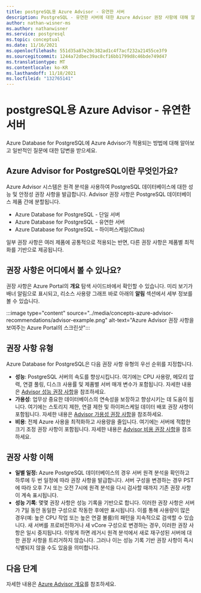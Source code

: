 ```yaml
---
title: postgreSQL용 Azure Advisor - 유연한 서버
description: PostgreSQL - 유연한 서버에 대한 Azure Advisor 권장 사항에 대해 알아봅니다.
author: nathan-wisner-ms
ms.author: nathanwisner
ms.service: postgresql
ms.topic: conceptual
ms.date: 11/16/2021
ms.openlocfilehash: 551d35a87e20c382ad1c4f7acf232a21455ce3f9
ms.sourcegitcommit: 1244a72dbec39ac8cf16bb1799d8c46bde749d47
ms.translationtype: MT
ms.contentlocale: ko-KR
ms.lasthandoff: 11/18/2021
ms.locfileid: "132765141"
---
```

# <a name="azure-advisor-for-postgresql---flexible-server"></a>postgreSQL용 Azure Advisor - 유연한 서버
Azure Database for PostgreSQL에 Azure Advisor가 적용되는 방법에 대해 알아보고 일반적인 질문에 대한 답변을 받으세요.
## <a name="what-is-azure-advisor-for-postgresql"></a>Azure Advisor for PostgreSQL이란 무엇인가요?
Azure Advisor 시스템은 원격 분석을 사용하여 PostgreSQL 데이터베이스에 대한 성능 및 안정성 권장 사항을 발급합니다. Advisor 권장 사항은 PostgreSQL 데이터베이스 제품 간에 분할됩니다.
* Azure Database for PostgreSQL - 단일 서버
* Azure Database for PostgreSQL - 유연한 서버
* Azure Database for PostgreSQL – 하이퍼스케일(Citus)

일부 권장 사항은 여러 제품에 공통적으로 적용되는 반면, 다른 권장 사항은 제품별 최적화를 기반으로 제공됩니다.
## <a name="where-can-i-view-my-recommendations"></a>권장 사항은 어디에서 볼 수 있나요?
권장 사항은 Azure Portal의 **개요** 탐색 사이드바에서 확인할 수 있습니다. 미리 보기가 배너 알림으로 표시되고, 리소스 사용량 그래프 바로 아래의 **알림** 섹션에서 세부 정보를 볼 수 있습니다.

:::image type="content" source="../media/concepts-azure-advisor-recommendations/advisor-example.png" alt-text="Azure Advisor 권장 사항을 보여주는 Azure Portal의 스크린샷":::
## <a name="recommendation-types"></a>권장 사항 유형
Azure Database for PostgreSQL은 다음 권장 사항 유형의 우선 순위를 지정합니다.
* **성능**: PostgreSQL 서버의 속도를 향상시킵니다. 여기에는 CPU 사용량, 메모리 압력, 연결 풀링, 디스크 사용률 및 제품별 서버 매개 변수가 포함됩니다. 자세한 내용은 [Advisor 성능 권장 사항](/azure-docs-pr/articles/advisor/advisor-performance-recommendations.md)을 참조하세요.
* **가용성**: 업무상 중요한 데이터베이스의 연속성을 보장하고 향상시키는 데 도움이 됩니다. 여기에는 스토리지 제한, 연결 제한 및 하이퍼스케일 데이터 배포 권장 사항이 포함됩니다. 자세한 내용은 [Advisor 가용성 권장 사항](/azure-docs-pr/articles/advisor/advisor-high-availability-recommendations.md)을 참조하세요.
* **비용**: 전체 Azure 사용을 최적화하고 사용량을 줄입니다. 여기에는 서버에 적합한 크기 조정 권장 사항이 포함됩니다. 자세한 내용은 [Advisor 비용 권장 사항](/azure-docs-pr/articles/advisor/advisor-cost-recommendations.md)을 참조하세요.

## <a name="understanding-your-recommendations"></a>권장 사항 이해
* **일별 일정:** Azure PostgreSQL 데이터베이스의 경우 서버 원격 분석을 확인하고 하루에 두 번 일정에 따라 권장 사항을 발급합니다. 서버 구성을 변경하는 경우 PST에 따라 오후 7시 또는 오전 7시에 원격 분석을 다시 검사할 때까지 기존 권장 사항이 계속 표시됩니다. 
* **성능 기록**: 몇몇 권장 사항은 성능 기록을 기반으로 합니다. 이러한 권장 사항은 서버가 7일 동안 동일한 구성으로 작동한 후에만 표시됩니다. 이를 통해 사용량이 많은 경우(예: 높은 CPU 작업 또는 높은 연결 볼륨)의 패턴을 지속적으로 검색할 수 있습니다. 새 서버를 프로비전하거나 새 vCore 구성으로 변경하는 경우, 이러한 권장 사항은 일시 중지됩니다. 이렇게 하면 레거시 원격 분석에서 새로 재구성된 서버에 대한 권장 사항을 트리거하지 않습니다. 그러나 이는 성능 기록 기반 권장 사항이 즉시 식별되지 않을 수도 있음을 의미합니다.

## <a name="next-steps"></a>다음 단계
자세한 내용은 [Azure Advisor 개요](/azure-docs-pr/articles/advisor/advisor-overview.md)를 참조하세요.
